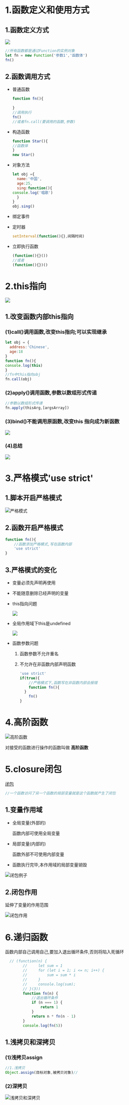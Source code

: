 # 1.函数定义和使用方式

## 1.函数定义方式

![](../3.上课截图/day03/函数定义方式.png)

~~~js
//所有函数都是通过Function的实例对象
let fn = new Function('参数1','函数体')
fn()
~~~

## 2.函数调用方式

- 普通函数

  ~~~js
  function fn(){
      
  }
  //调用执行
  fn()
  //或者fn.call(要调用的函数,参数)
  ~~~

- 构造函数

  ~~~js
  function Star(){
  //函数体
  }
  new Star()
  ~~~

- 对象方法

  ~~~js
  let obj ={
    name:'中国',
    age:25,
    sing:function(){
  console.log('唱歌')
    }
  }
  obj.sing()
  ~~~

- 绑定事件

- 定时器

  ~~~js
  setInterval(function(){},间隔时间)
  ~~~

- 立即执行函数

  ~~~js
  (function(){}())
  //或者
  (function(){})()
  ~~~

# 2.this指向

![](../3.上课截图/day03/函数this指向.png)

## 1.改变函数内部this指向

### (1)call()调用函数,改变this指向;可以实现继承

~~~js
let obj = {
  address:'Chinese',
  age:18
}
function fn(){
console.log(this)
}
//fn中this指向obj
fn.call(obj)
~~~

### (2)apply()调用函数,参数以数组形式传递

~~~js
//参数以数组形式传递
fn.apply(thisArg,[argsArray])

~~~

### (3)bind()不能调用原函数,改变this 指向成为新函数

![](../3.上课截图/day03/apply的this指向.png)

### (4)总结

![](../3.上课截图/day03/this指向--三者总结.png)

# 3.严格模式'use strict'

## 1.脚本开启严格模式

![严格模式](../3.上课截图/day03/严格模式.png)

## 2.函数开启严格模式

~~~js
function fn(){
    //函数添加严格模式,写在函数内部
    'use strict'
}
~~~

## 3.严格模式的变化

- 变量必须先声明再使用

- 不能随意删除已经声明的变量

- this指向问题

  ![](../3.上课截图/day03/严格模式-thi指向问题.png)

- 全局作用域下this是undefined

  ![](../3.上课截图/day03/严格模式-this指向.png)

- 函数参数问题

  1. 函数参数不允许重名

  2. 不允许在非函数内部声明函数

     ~~~js
     'use strict'
     if(true){
         //严格模式下,函数写在非函数内部会报错
         function fn(){
       }
         fn()
     }
     ~~~

# 4.高阶函数

![高阶函数](../3.上课截图/day03/高阶函数.png)

对接受的函数进行操作的函数叫做 **高阶函数**

# 5.closure闭包

[闭包](https://www.runoob.com/w3cnote/closure-intro.html)

~~~js
//一个函数访问了另一个函数的局部变量就是这个函数就产生了闭包
~~~

## 1.变量作用域

- 全局变量(外部的)

  函数内部可使用全局变量

- 局部变量(内部的)

  函数外部不可使用内部变量

- 函数执行完毕,本作用域的局部变量销毁

![闭包例子](../3.上课截图/day03/闭包例子.png)

## 2.闭包作用

延伸了变量的作用范围

![闭包作用](../3.上课截图/day03/闭包作用.png)

# 6.递归函数

函数内部自己调用自己,要加入退出循环条件,否则将陷入死循环

~~~js
  // (function(n) {
        //     let sum = 1
        //     for (let i = 1; i <= n; i++) {
        //         sum = sum * i
        //     }
        //     console.log(sum);
        // }(3))
        function fn(n) {
            //退出循环条件
            if (n === 1) {
                return 1
            }
            return n * fn(n - 1)
        }
        console.log(fn(5))
~~~

## 1.浅拷贝和深拷贝

### (1)浅拷贝assign

~~~js
//1.浅拷贝
Object.assign(目标对象,被拷贝对象)//

~~~

### (2)深拷贝

![浅拷贝和深拷贝](../3.上课截图/day03/浅拷贝和深拷贝.png)



